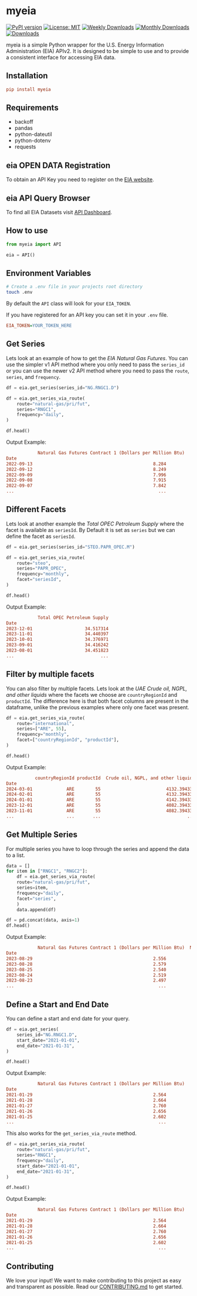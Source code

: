 # myeia

[![PyPI version](https://d25lcipzij17d.cloudfront.net/badge.svg?id=py&r=r&ts=1683906897&type=6e&v=0.4.5&x2=0)](https://badge.fury.io/py/myeia)
[![License: MIT](https://img.shields.io/badge/License-MIT-red.svg)](https://github.com/philsv/myeia/blob/main/LICENSE)
[![Weekly Downloads](https://static.pepy.tech/personalized-badge/myeia?period=week&units=international_system&left_color=grey&right_color=blue&left_text=downloads/week)](https://pepy.tech/project/myeia)
[![Monthly Downloads](https://static.pepy.tech/personalized-badge/myeia?period=month&units=international_system&left_color=grey&right_color=blue&left_text=downloads/month)](https://pepy.tech/project/myeia)
[![Downloads](https://static.pepy.tech/personalized-badge/myeia?period=total&units=international_system&left_color=grey&right_color=blue&left_text=downloads)](https://pepy.tech/project/myeia)

myeia is a simple Python wrapper for the U.S. Energy Information Administration (EIA) APIv2. It is designed to be simple to use and to provide a consistent interface for accessing EIA data.

## Installation

```ini
pip install myeia
```

## Requirements

* backoff
* pandas
* python-dateutil
* python-dotenv
* requests

## eia OPEN DATA Registration

To obtain an API Key you need to register on the [EIA website](https://www.eia.gov/opendata/register.php).

## eia API Query Browser

To find all EIA Datasets visit [API Dashboard](https://www.eia.gov/opendata/browser/).

## How to use

```python
from myeia import API

eia = API()
```

## Environment Variables

```bash
# Create a .env file in your projects root directory
touch .env
```

By default the `API` class will look for your `EIA_TOKEN`.

If you have registered for an API key you can set it in your `.env` file.

```ini
EIA_TOKEN=YOUR_TOKEN_HERE
```

## Get Series

Lets look at an example of how to get the *EIA Natural Gas Futures*.
You can use the simpler v1 API method where you only need to pass the `series_id` or you can use the newer v2 API method where you need to pass the `route`, `series`, and `frequency`.

```python
df = eia.get_series(series_id="NG.RNGC1.D")

df = eia.get_series_via_route(
    route="natural-gas/pri/fut",
    series="RNGC1",
    frequency="daily",
)

df.head()
```

Output Example:

```ini
            Natural Gas Futures Contract 1 (Dollars per Million Btu)
Date
2022-09-13                                              8.284
2022-09-12                                              8.249
2022-09-09                                              7.996
2022-09-08                                              7.915
2022-09-07                                              7.842
...                                                       ...
```

## Different Facets

Lets look at another example the *Total OPEC Petroleum Supply* where the facet is available as `seriesId`. By Default it is set as `series` but we can define the facet as `seriesId`.

```python
df = eia.get_series(series_id="STEO.PAPR_OPEC.M")

df = eia.get_series_via_route(
    route="steo",
    series="PAPR_OPEC",
    frequency="monthly",
    facet="seriesId",
)

df.head()
```

 Output Example:

```ini
            Total OPEC Petroleum Supply
Date
2023-12-01                    34.517314
2023-11-01                    34.440397
2023-10-01                    34.376971
2023-09-01                    34.416242
2023-08-01                    34.451823
...                                 ...
```

## Filter by multiple facets

You can also filter by multiple facets. Lets look at the *UAE Crude oil, NGPL, and other liquids* where the facets we choose are `countryRegionId` and `productId`.
The difference here is that both facet columns are present in the dataframe, unlike the previous examples where only one facet was present.

```python
df = eia.get_series_via_route(
    route="international",
    series=["ARE", 55],
    frequency="monthly",
    facet=["countryRegionId", "productId"],
)

df.head()
```

Output Example:

```ini
           countryRegionId productId  Crude oil, NGPL, and other liquids
Date                                                            
2024-03-01             ARE        55                         4132.394334
2024-02-01             ARE        55                         4132.394334
2024-01-01             ARE        55                         4142.394334
2023-12-01             ARE        55                         4082.394334
2023-11-01             ARE        55                         4082.394334
...                    ...       ...                                 ...
```

## Get Multiple Series

For multiple series you have to loop through the series and append the data to a list.

```python
data = []
for item in ["RNGC1", "RNGC2"]:
    df = eia.get_series_via_route(
    route="natural-gas/pri/fut",
    series=item,
    frequency="daily",
    facet="series",
    )
    data.append(df)

df = pd.concat(data, axis=1)
df.head()
```

Output Example:

```ini
            Natural Gas Futures Contract 1 (Dollars per Million Btu)  Natural Gas Futures Contract 2 (Dollars per Million Btu)
Date                                                                                                                  
2023-08-29                                              2.556                                                     2.662   
2023-08-28                                              2.579                                                     2.665   
2023-08-25                                              2.540                                                     2.657   
2023-08-24                                              2.519                                                     2.636   
2023-08-23                                              2.497                                                     2.592   
...                                                       ...                                                       ...
```

## Define a Start and End Date

You can define a start and end date for your query.

```python
df = eia.get_series(
    series_id="NG.RNGC1.D",
    start_date="2021-01-01",
    end_date="2021-01-31",
)

df.head()
```

Output Example:

```ini
            Natural Gas Futures Contract 1 (Dollars per Million Btu)
Date                                                        
2021-01-29                                              2.564   
2021-01-28                                              2.664   
2021-01-27                                              2.760   
2021-01-26                                              2.656   
2021-01-25                                              2.602   
...                                                       ...   
```

This also works for the `get_series_via_route` method.

```python
df = eia.get_series_via_route(
    route="natural-gas/pri/fut",
    series="RNGC1",
    frequency="daily",
    start_date="2021-01-01",
    end_date="2021-01-31",
)

df.head()
```

Output Example:

```ini
            Natural Gas Futures Contract 1 (Dollars per Million Btu)
Date
2021-01-29                                              2.564
2021-01-28                                              2.664
2021-01-27                                              2.760
2021-01-26                                              2.656
2021-01-25                                              2.602
...                                                       ...
```

## Contributing
We love your input! We want to make contributing to this project as easy and transparent as possible.
Read our [CONTRIBUTING.md](CONTRIBUTING.md) to get started.

